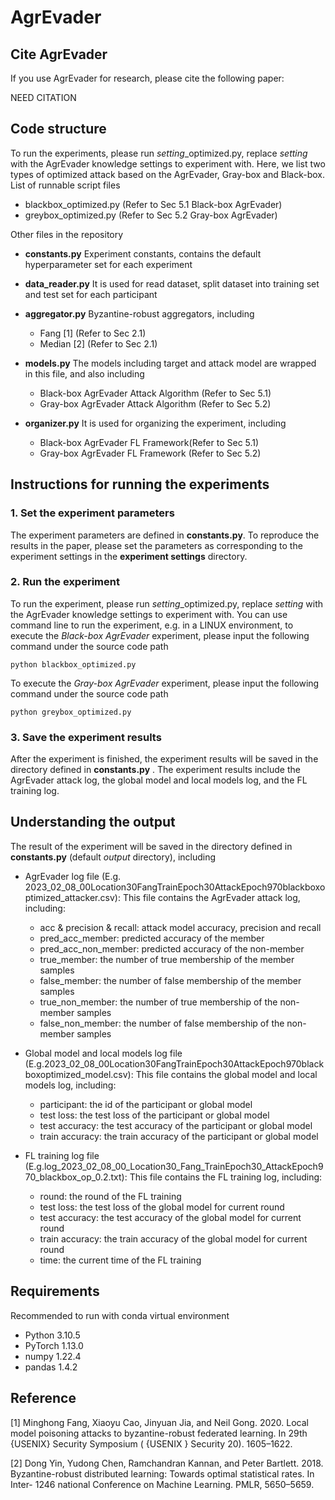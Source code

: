 # AgrEvader

## Cite AgrEvader
If you use AgrEvader for research, please cite the following paper:

NEED CITATION


## Code structure
To run the experiments, please run *setting*_optimized.py, replace *setting* with the AgrEvader knowledge settings to experiment with.
Here, we list two types of optimized attack based on the AgrEvader, Gray-box and Black-box. List of runnable script files
* blackbox_optimized.py (Refer to  Sec 5.1 Black-box AgrEvader)
* greybox_optimized.py (Refer to  Sec 5.2 Gray-box AgrEvader)


Other files in the repository
* __constants.py__ Experiment constants, contains the default hyperparameter set for each experiment
* __data_reader.py__ It is used for read dataset, split dataset into training set and test set for each participant
* __aggregator.py__ Byzantine-robust aggregators, including
  * Fang [1] (Refer to Sec 2.1)
  * Median [2] (Refer to Sec 2.1)
  
* __models.py__ The models including target and attack model are wrapped in this file, and also including
  * Black-box AgrEvader Attack Algorithm (Refer to Sec 5.1)
  * Gray-box AgrEvader Attack Algorithm (Refer to Sec 5.2)
 
* __organizer.py__ It is used for organizing the experiment, including
  * Black-box AgrEvader FL Framework(Refer to Sec 5.1)
  * Gray-box AgrEvader FL Framework (Refer to Sec 5.2)

## Instructions for running the experiments
### 1. Set the experiment parameters
The experiment parameters are defined in __constants.py__. To reproduce the results in the paper, please set the parameters as corresponding to the experiment settings in the __experiment settings__ directory. 

### 2. Run the experiment
To run the experiment, please run *setting*_optimized.py, replace *setting* with the AgrEvader knowledge settings to experiment with. You can use command line to run the experiment, e.g. in a LINUX environment, to execute the *Black-box AgrEvader* experiment, please input the following command under the source code path

```python blackbox_optimized.py```

To execute the *Gray-box AgrEvader* experiment, please input the following command under the source code path

```python greybox_optimized.py```

### 3. Save the experiment results
After the experiment is finished, the experiment results will be saved in the directory defined in __constants.py__ . The experiment results include the AgrEvader attack log, the global model and local models log, and the FL training log.

## Understanding the output
The result of the experiment will be saved in the directory defined in __constants.py__ (default *output* directory), including
* AgrEvader log file (E.g. 2023_02_08_00Location30FangTrainEpoch30AttackEpoch970blackboxoptimized_attacker.csv): This file contains the AgrEvader attack log, including:
  * acc & precision & recall: attack model accuracy, precision and recall
  * pred_acc_member: predicted accuracy of the member
  * pred_acc_non_member: predicted accuracy of the non-member
  * true_member:  the number of true membership of the member samples
  * false_member: the number of false membership of the member samples
  * true_non_member: the number of true membership of the non-member samples
  * false_non_member: the number of false membership of the non-member samples
  

* Global model and local models log file (E.g.2023_02_08_00Location30FangTrainEpoch30AttackEpoch970blackboxoptimized_model.csv): This file contains the global model and local models log, including:
  * participant: the id of the participant or global model
  * test loss: the test loss of the participant or global model
  * test accuracy: the test accuracy of the participant or global model
  * train accuracy: the train accuracy of the participant or global model
  
* FL training log file (E.g.log_2023_02_08_00_Location30_Fang_TrainEpoch30_AttackEpoch970_blackbox_op_0.2.txt): This file contains the FL training log, including:
  * round: the round of the FL training
  * test loss: the test loss of the global model for current round
  * test accuracy: the test accuracy of the global model for current round
  * train accuracy: the train accuracy of the global model for current round
  * time: the current time of the FL training


## Requirements
Recommended to run with conda virtual environment
* Python 3.10.5
* PyTorch 1.13.0
* numpy 1.22.4
* pandas 1.4.2

## Reference
[1] Minghong Fang, Xiaoyu Cao, Jinyuan Jia, and Neil Gong. 2020. Local model poisoning attacks to byzantine-robust federated learning. In 29th {USENIX} Security Symposium ( {USENIX } Security 20). 1605–1622.

[2] Dong Yin, Yudong Chen, Ramchandran Kannan, and Peter Bartlett. 2018. Byzantine-robust distributed learning: Towards optimal statistical rates. In Inter- 1246 national Conference on Machine Learning. PMLR, 5650–5659.